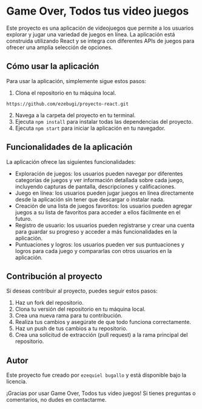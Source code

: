 # Game Over, Todos tus video juegos

Este proyecto es una aplicación de videojuegos que permite a los usuarios explorar y jugar una variedad de juegos en línea. La aplicación está construida utilizando React y se integra con diferentes APIs de juegos para ofrecer una amplia selección de opciones.

## Cómo usar la aplicación

Para usar la aplicación, simplemente sigue estos pasos:

1. Clona el repositorio en tu máquina local.
```
https://github.com/ezebugi/proyecto-react.git
```
2. Navega a la carpeta del proyecto en tu terminal.
3. Ejecuta `npm install` para instalar todas las dependencias del proyecto.
4. Ejecuta `npm start` para iniciar la aplicación en tu navegador.

## Funcionalidades de la aplicación

La aplicación ofrece las siguientes funcionalidades:

- Exploración de juegos: los usuarios pueden navegar por diferentes categorías de juegos y ver información detallada sobre cada juego, incluyendo capturas de pantalla, descripciones y calificaciones.
- Juego en línea: los usuarios pueden jugar juegos en línea directamente desde la aplicación sin tener que descargar o instalar nada.
- Creación de una lista de juegos favoritos: los usuarios pueden agregar juegos a su lista de favoritos para acceder a ellos fácilmente en el futuro.
- Registro de usuario: los usuarios pueden registrarse y crear una cuenta para guardar su progreso y acceder a más funcionalidades en la aplicación.
- Puntuaciones y logros: los usuarios pueden ver sus puntuaciones y logros para cada juego y compararlas con otros usuarios en la aplicación.

## Contribución al proyecto

Si deseas contribuir al proyecto, puedes seguir estos pasos:

1. Haz un fork del repositorio.
2. Clona tu versión del repositorio en tu máquina local.
3. Crea una nueva rama para tu contribución.
4. Realiza tus cambios y asegúrate de que todo funciona correctamente.
5. Haz un push de tus cambios a tu repositorio.
6. Crea una solicitud de extracción (pull request) a la rama principal del repositorio.

## Autor

Este proyecto fue creado por ```ezequiel bugallo``` y está disponible bajo la licencia.

¡Gracias por usar Game Over, Todos tus video juegos! Si tienes preguntas o comentarios, no dudes en contactarme.
